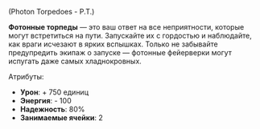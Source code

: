 (Photon Torpedoes - P.T.)

**Фотонные торпеды** — это ваш ответ на все неприятности, которые могут встретиться на пути. Запускайте их с гордостью и наблюдайте, как враги исчезают в ярких вспышках. Только не забывайте предупредить экипаж о запуске — фотонные фейерверки могут испугать даже самых хладнокровных.

Атрибуты:
- **Урон**: + 750 единиц
- **Энергия**: - 100
- **Надежность**: 80%
- **Занимаемые ячейки**: 2